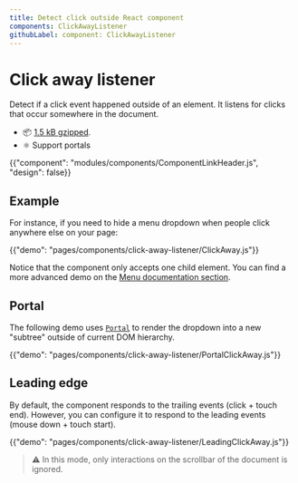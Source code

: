 ```yaml
---
title: Detect click outside React component
components: ClickAwayListener
githubLabel: component: ClickAwayListener
---
```


# Click away listener

<p class="description">Detect if a click event happened outside of an element. It listens for clicks that occur somewhere in the document.</p>

- 📦 [1.5 kB gzipped](/size-snapshot).
- ⚛️ Support portals

{{"component": "modules/components/ComponentLinkHeader.js", "design": false}}

## Example

For instance, if you need to hide a menu dropdown when people click anywhere else on your page:

{{"demo": "pages/components/click-away-listener/ClickAway.js"}}

Notice that the component only accepts one child element.
You can find a more advanced demo on the [Menu documentation section](/components/menus/#menulist-composition).

## Portal

The following demo uses [`Portal`](/components/portal/) to render the dropdown into a new "subtree" outside of current DOM hierarchy.

{{"demo": "pages/components/click-away-listener/PortalClickAway.js"}}

## Leading edge

By default, the component responds to the trailing events (click + touch end).
However, you can configure it to respond to the leading events (mouse down + touch start).

{{"demo": "pages/components/click-away-listener/LeadingClickAway.js"}}

> ⚠️ In this mode, only interactions on the scrollbar of the document is ignored.
